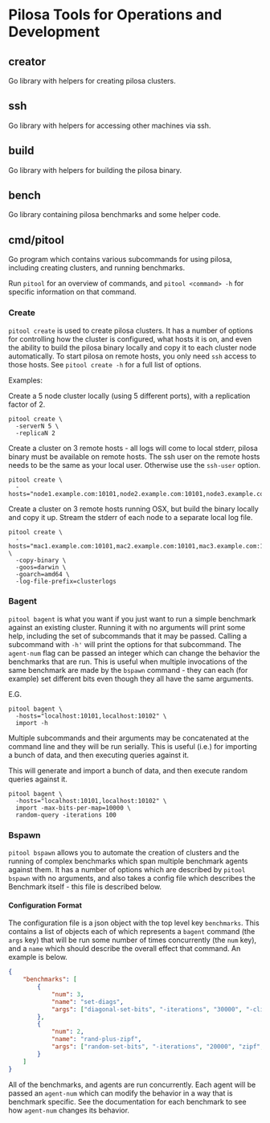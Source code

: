 Pilosa Tools for Operations and Development
===========================================

creator
----------

Go library with helpers for creating pilosa clusters.


ssh
----------

Go library with helpers for accessing other machines via ssh.


build
----------

Go library with helpers for building the pilosa binary.


bench
----------

Go library containing pilosa benchmarks and some helper code.


cmd/pitool
----------

Go program which contains various subcommands for using pilosa, including creating clusters, and running benchmarks.

Run `pitool` for an overview of commands, and `pitool <command> -h` for specific information on that command.

### Create

`pitool create` is used to create pilosa clusters. It has a number of options for controlling how the cluster is configured, what hosts it is on, and even the ability to build the pilosa binary locally and copy it to each cluster node automatically. To start pilosa on remote hosts, you only need `ssh` access to those hosts. See `pitool create -h` for a full list of options.

Examples:

Create a 5 node cluster locally (using 5 different ports), with a replication factor of 2.
```
pitool create \
  -serverN 5 \
  -replicaN 2
```

Create a cluster on 3 remote hosts - all logs will come to local stderr, pilosa binary must be available on remote hosts. The ssh user on the remote hosts needs to be the same as your local user. Otherwise use the `ssh-user` option.
```
pitool create \
  -hosts="node1.example.com:10101,node2.example.com:10101,node3.example.com:10101"
```

Create a cluster on 3 remote hosts running OSX, but build the binary locally and copy it up. Stream the stderr of each node to a separate local log file.
```
pitool create \
  -hosts="mac1.example.com:10101,mac2.example.com:10101,mac3.example.com:10101" \
  -copy-binary \
  -goos=darwin \
  -goarch=amd64 \
  -log-file-prefix=clusterlogs
```

### Bagent

`pitool bagent` is what you want if you just want to run a simple benchmark against an existing cluster. Running it with no arguments will print some help, including the set of subcommands that it may be passed. Calling a subcommand with `-h'` will print the options for that subcommand. The `agent-num` flag can be passed an integer which can change the behavior the benchmarks that are run. This is useful when multiple invocations of the same benchmark are made by the `bspawn` command - they can each (for example) set different bits even though they all have the same arguments.

E.G.
```
pitool bagent \
  -hosts="localhost:10101,localhost:10102" \
  import -h
```

Multiple subcommands and their arguments may be concatenated at the command line and they will be run serially. This is useful (i.e.) for importing a bunch of data, and then executing queries against it.

This will generate and import a bunch of data, and then execute random queries against it.

```
pitool bagent \
  -hosts="localhost:10101,localhost:10102" \
  import -max-bits-per-map=10000 \
  random-query -iterations 100
```

### Bspawn
`pitool bspawn` allows you to automate the creation of clusters and the running of complex benchmarks which span multiple benchmark agents against them. It has a number of options which are described by `pitool bspawn` with no arguments, and also takes a config file which describes the Benchmark itself - this file is described below.

#### Configuration Format

The configuration file is a json object with the top level key `benchmarks`. This contains a list of objects each of which represents a `bagent` command (the `args` key) that will be run some number of times concurrently (the `num` key), and a `name` which should describe the overall effect that command. An example is below.
```json
{
    "benchmarks": [
        {
            "num": 3,
            "name": "set-diags",
            "args": ["diagonal-set-bits", "-iterations", "30000", "-client-type", "round_robin"]
        },
        {
            "num": 2,
            "name": "rand-plus-zipf",
            "args": ["random-set-bits", "-iterations", "20000", "zipf", "-iterations", "100"]
        }
    ]
}
```

All of the benchmarks, and agents are run concurrently. Each agent will be passed an `agent-num` which can modify the behavior in a way that is benchmark specific. See the documentation for each benchmark to see how `agent-num` changes its behavior.
